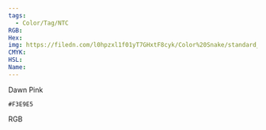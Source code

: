 ```yaml
---
tags:
  - Color/Tag/NTC
RGB:
Hex:
img: https://filedn.com/l0hpzxl1f01yT7GHxtF8cyk/Color%20Snake/standard_csv_to_svg/F3E9E5.svg
CMYK:
HSL:
Name:
---
```

Dawn Pink
```palette
#F3E9E5
```
RGB
